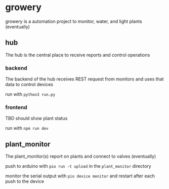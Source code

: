# growery

growery is a automation project to monitor, water, and light plants (eventually)

## hub
The hub is the central place to receive reports and control operations

### backend
The backend of the hub receives REST request from monitors and uses that data to control devices

run with `python3 run.py`

### frontend
TBD should show plant status

run with `npm run dev`

## plant_monitor
The plant_monitor(s) report on plants and connect to valves (eventually)

push to arduino with `pio run -t upload` in the `plant_monitor` directory

monitor the serial output with `pio device monitor` and restart after each push to the device